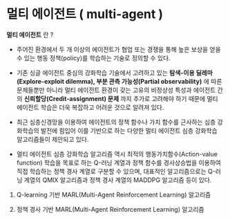 # 멀티 에이전트 ( multi-agent ) #

**멀티 에이전트** 란 ?

  - 주어진 환경에서 두 개 이상의 에이전트가 협업 또는 경쟁을 통해 높은 보상을 얻을 수 있는 행동 정책(policy)를 학습하는 기술로 정의할 수 있다.

  - 기존 싱글 에이전트 중심의 강화학습 기술에서 고려하고 있는 **탐색-이용 딜레마(Explore-exploit dilemma), 부분 관측 가능성(Partial observability)** 에 따른 문제들뿐만 아니라 멀티 에이전트 환경이 갖는 고유의 비정상성 특성과 에이전트 간의 **신뢰할당(Credit-assignment) 문제** 까지 추가로 고려해야 하기 때문에 멀티 에이전트 학습은 더욱 복잡하고 어려운 것으로 알려져 있다.

  - 최근 심층신경망을 이용하여 에이전트의 정책 함수나 가치 함수를 근사하는 심층 강화학습의 발전에 힘입어 이를 기반으로 하는 다양한 멀티 에이전트 심층 강화학습 알고리즘들이 제안되고 있다. 

  - 멀티 에이전트 심층 강화학습 알고리즘 역시 최적의 행동가치함수(Action-value function) 학습을 목표로 하는 Q-러닝 계열과 정책 함수를 경사상승법을 이용하여 직접 학습하는 정책 경사 계열로 구분할 수 있으며, 대표적인 알고리즘으로는 Q-러닝 계열의 QMIX 알고리즘과 정책 경사 계열의 MADDPG 알고리즘 등이 있다.

  1) Q-learning 기반 MARL(Multi-Agent Reinforcement Learning) 알고리즘

  2) 정책 경사 기반 MARL(Multi-Agent Reinforcement Learning) 알고리즘









